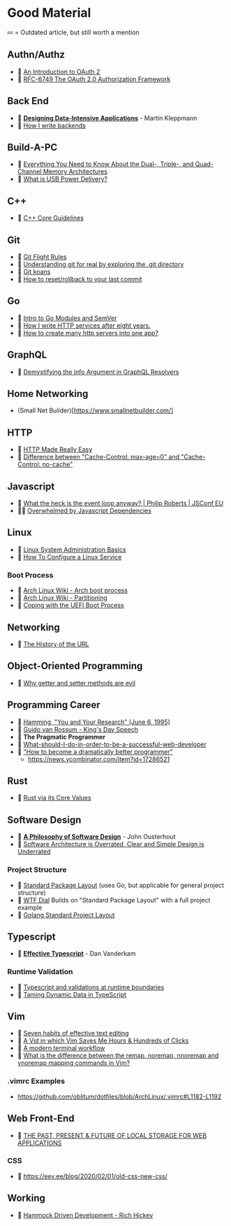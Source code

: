 # Good Material
💤 = Outdated article, but still worth a mention





## Authn/Authz
- 📝 [An Introduction to OAuth 2](https://www.digitalocean.com/community/tutorials/an-introduction-to-oauth-2)
- 📝 [RFC-6749 The OAuth 2.0 Authorization Framework ](https://tools.ietf.org/html/rfc6749)





## Back End
- 📖 [**Designing Data-Intensive Applications**](https://dataintensive.net/) - Martin Kleppmann
- 📝 [How I write backends](https://github.com/fpereiro/backendlore)





## Build-A-PC
- 📝 [Everything You Need to Know About the Dual-, Triple-, and Quad-Channel Memory Architectures](https://hardwaresecrets.com/everything-you-need-to-know-about-the-dual-triple-and-quad-channel-memory-architectures/)
- 🎥 [What is USB Power Delivery? ](https://www.youtube.com/watch?v=Uuh0tRLANpc)




## C++
- 📝 [C++ Core Guidelines](https://github.com/isocpp/CppCoreGuidelines)




## Git
- 📝 [Git Flight Rules](https://github.com/k88hudson/git-flight-rules)
- 📝 [Understanding git for real by exploring the .git directory](https://www.daolf.com/posts/git-series-part-1/)
- 📝 [Git koans](https://stevelosh.com/blog/2013/04/git-koans/)
- 💭 [How to reset/rollback to your last commit](http://stackoverflow.com/questions/927358/how-do-you-undo-the-last-commit)




## Go
- 🎥 [Intro to Go Modules and SemVer](https://www.youtube.com/watch?v=aeF3l-zmPsY)
- 📝 [How I write HTTP services after eight years.](https://pace.dev/blog/2018/05/09/how-I-write-http-services-after-eight-years.html)
- 💭 [How to create many http servers into one app?](https://stackoverflow.com/questions/31176307/how-to-create-many-http-servers-into-one-app)





## GraphQL
- 📝 [Demystifying the info Argument in GraphQL Resolvers](https://www.prisma.io/blog/graphql-server-basics-demystifying-the-info-argument-in-graphql-resolvers-6f26249f613a)





## Home Networking
- (Small Net Builder)[https://www.smallnetbuilder.com/]





## HTTP
- 📝 [HTTP Made Really Easy](https://www.jmarshall.com/easy/http/)
- 💭 [Difference between "Cache-Control: max-age=0" and "Cache-Control: no-cache"](http://stackoverflow.com/questions/1046966/whats-the-difference-between-cache-control-max-age-0-and-no-cache)






## Javascript
- 🎥 [What the heck is the event loop anyway? | Philip Roberts | JSConf EU](https://www.youtube.com/watch?v=8aGhZQkoFbQ)
- 📝💤 [Overwhelmed by Javascript Dependencies](http://blog.startifact.com/posts/overwhelmed-by-javascript-dependencies.html)






## Linux
- 📝 [Linux System Administration Basics](https://www.linode.com/docs/tools-reference/basics/linux-system-administration-basics/)
- 📝 [How To Configure a Linux Service](https://www.digitalocean.com/community/tutorials/how-to-configure-a-linux-service-to-start-automatically-after-a-crash-or-reboot-part-1-practical-examples)

### Boot Process
- 📝 [Arch Linux Wiki - Arch boot process](https://wiki.archlinux.org/index.php/Arch_boot_process)
- 📝 [Arch Linux Wiki - Partitioning](https://wiki.archlinux.org/index.php/Partitioning)
- 📝 [Coping with the UEFI Boot Process](https://www.linux-magazine.com/Online/Features/Coping-with-the-UEFI-Boot-Process)



## Networking
- 📝 [The History of the URL](https://blog.cloudflare.com/the-history-of-the-url/)






## Object-Oriented Programming
- 📝 [Why getter and setter methods are evil](https://www.infoworld.com/article/2073723/why-getter-and-setter-methods-are-evil.html)






## Programming Career
- 🎥 [Hamming, "You and Your Research" (June 6, 1995)](https://www.youtube.com/watch?v=a1zDuOPkMSw)
- 📖 [Guido van Rossum - King's Day Speech](http://neopythonic.blogspot.com/2016/04/kings-day-speech.html?m=1)
- 📖 **The Pragmatic Programmer**
- 💭 [What-should-I-do-in-order-to-be-a-successful-web-developer](https://www.quora.com/What-should-I-do-in-order-to-be-a-successful-web-developer)
- 💭 ["How to become a dramatically better programmer"](https://recurse.henrystanley.com/post/better/)
  - https://news.ycombinator.com/item?id=17286521





## Rust
- 📝 [Rust via its Core Values](http://designisrefactoring.com/2016/04/01/rust-via-its-core-values/)






## Software Design
- 📖 [**A Philosophy of Software Design**](https://www.amazon.com/Philosophy-Software-Design-John-Ousterhout/dp/1732102201) - John Ousterhout
- 📝 [Software Architecture is Overrated, Clear and Simple Design is Underrated](https://blog.pragmaticengineer.com/software-architecture-is-overrated/)

### Project Structure
- 📝 [Standard Package Layout](https://medium.com/@benbjohnson/standard-package-layout-7cdbc8391fc1) (uses Go, but applicable for general project structure)
- 📝 [WTF Dial](https://medium.com/wtf-dial/wtf-dial-domain-model-9655cd523182) Builds on "Standard Package Layout" with a full project example
- 📝 [Golang Standard Project Layout](https://github.com/golang-standards/project-layout)







## Typescript
- 📖 [**Effective Typescript**](https://effectivetypescript.com/) - Dan Vanderkam
### Runtime Validation
- 📝 [Typescript and validations at runtime boundaries](https://lorefnon.tech/2018/03/25/typescript-and-validations-at-runtime-boundaries/)
- 📝 [Taming Dynamic Data in TypeScript](https://www.pluralsight.com/tech-blog/taming-dynamic-data-in-typescript/)






## Vim
- 📝 [Seven habits of effective text editing](https://www.moolenaar.net/habits.html)
- 🎥 [A Vid in which Vim Saves Me Hours & Hundreds of Clicks](https://www.youtube.com/watch?v=hraHAZ1-RaM)
- 📝 [A modern terminal workflow](https://wrotenwrites.com/a_modern_terminal_workflow_2/)
- 💭 [What is the difference between the remap, noremap, nnoremap and vnoremap mapping commands in Vim?](https://stackoverflow.com/questions/3776117/what-is-the-difference-between-the-remap-noremap-nnoremap-and-vnoremap-mapping)
### .vimrc Examples
- https://github.com/oblitum/dotfiles/blob/ArchLinux/.vimrc#L1182-L1192

## Web Front-End
- 📝 [THE PAST, PRESENT & FUTURE OF LOCAL STORAGE FOR WEB APPLICATIONS](http://diveintohtml5.info/storage.html)
### CSS
- 📝 https://eev.ee/blog/2020/02/01/old-css-new-css/





## Working
- 🎥 [Hammock Driven Development - Rich Hickey](https://www.youtube.com/watch?v=f84n5oFoZBc)

